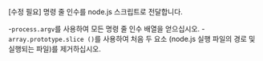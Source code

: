 [수정 필요]
명령 줄 인수를 node.js 스크립트로 전달합니다.

-`process.argv`를 사용하여 모든 명령 줄 인수 배열을 얻으십시오.
-`array.prototype.slice ()`를 사용하여 처음 두 요소 (node.js 실행 파일의 경로 및 실행되는 파일)를 제거하십시오.